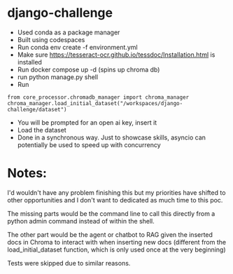 # django-challenge
- Used conda as a package manager
- Built using codespaces
- Run conda env create -f environment.yml
- Make sure https://tesseract-ocr.github.io/tessdoc/Installation.html is installed
- Run docker compose up -d (spins up chroma db)
- run python manage.py shell
- Run
```
from core_processor.chromadb_manager import chroma_manager
chroma_manager.load_initial_dataset("/workspaces/django-challenge/dataset")
```
- You will be prompted for an open ai key, insert it
- Load the dataset
- Done in a synchronous way. Just to showcase skills, asyncio can potentially be used to speed up with concurrency

# Notes:
I'd wouldn't have any problem finishing this but my priorities have shifted to other opportunities and I don't want to dedicated as much time to this poc.

The missing parts would be the command line to call this directly from a python admin command instead of within the shell.

The other part would be the agent or chatbot to RAG given the inserted docs in Chroma to interact with when inserting new docs (different from the load_initial_dataset function, which is only used once at the very beginning)

Tests were skipped due to similar reasons.
